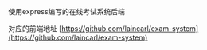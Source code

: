 
使用express编写的在线考试系统后端

对应的前端地址
[https://github.com/laincarl/exam-system](https://github.com/laincarl/exam-system)
